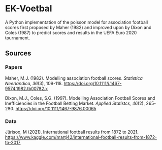 # EK-Voetbal
A Python implementation of the poisson model for association football scores first proposed by Maher (1982) and improved upon by Dixon and Coles (1987) to predict scores and results in the UEFA Euro 2020 tournament.

## Sources
### Papers
Maher, M.J. (1982). Modelling association football scores. _Statistica Neerlandica, 36_(3), 109-118. https://doi.org/10.1111/j.1467-9574.1982.tb00782.x

Dixon, M.J., Coles, S.G. (1997). Modelling Association Football Scores and Inefficiencies in the Football Betting Market. _Applied Statistcs, 46_(2), 265-280. https://doi.org/10.1111/1467-9876.00065

### Data
Jürisoo, M (2021). International football results from 1872 to 2021. https://www.kaggle.com/martj42/international-football-results-from-1872-to-2017
